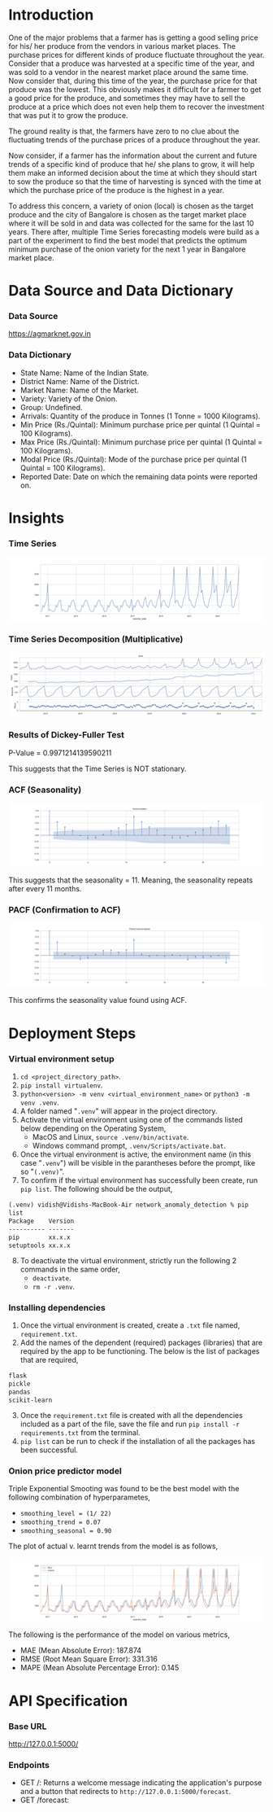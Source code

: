 # Introduction
One of the major problems that a farmer has is getting a good selling price for his/ her produce from the vendors in various market places. The purchase prices for different kinds of produce fluctuate throughout the year. Consider that a produce was harvested at a specific time of the year, and was sold to a vendor in the nearest market place around the same time. Now consider that, during this time of the year, the purchase price for that produce was the lowest. This obviously makes it difficult for a farmer to get a good price for the produce, and sometimes they may have to sell the produce at a price which does not even help them to recover the investment that was put it to grow the produce.

The ground reality is that, the farmers have zero to no clue about the fluctuating trends of the purchase prices of a produce throughout the year.

Now consider, if a farmer has the information about the current and future trends of a specific kind of produce that he/ she plans to grow, it will help them make an informed decision about the time at which they should start to sow the produce so that the time of harvesting is synced with the time at which the purchase price of the produce is the highest in a year.

To address this concern, a variety of onion (local) is chosen as the target produce and the city of Bangalore is chosen as the target market place where it will be sold in and data was collected for the same for the last 10 years. There after, multiple Time Series forecasting models were build as a part of the experiment to find the best model that predicts the optimum minimum purchase of the onion variety for the next 1 year in Bangalore market place.

# Data Source and Data Dictionary
### Data Source
https://agmarknet.gov.in

### Data Dictionary
- State Name: Name of the Indian State.
- District Name: Name of the District.
- Market Name: Name of the Market.
- Variety: Variety of the Onion.
- Group: Undefined.
- Arrivals: Quantity of the produce in Tonnes (1 Tonne = 1000 Kilograms).
- Min Price (Rs./Quintal): Minimum purchase price per quintal (1 Quintal = 100 Kilograms).
- Max Price (Rs./Quintal): Minimum purchase price per quintal (1 Quintal = 100 Kilograms).
- Modal Price (Rs./Quintal): Mode of the purchase price per quintal (1 Quintal = 100 Kilograms).
- Reported Date: Date on which the remaining data points were reported on.

# Insights
### Time Series
![alt text](artifacts/bangalore_local_time_series.png)

### Time Series Decomposition (Multiplicative)
![alt text](artifacts/bangalore_local_time_series_decomposition_multiplicative.png)

### Results of Dickey-Fuller Test
P-Value = 0.9971214139590211

This suggests that the Time Series is NOT stationary.

### ACF (Seasonality)
![alt text](artifacts/bangalore_local_acf.png)

This suggests that the seasonality = 11. Meaning, the seasonality repeats after every 11 months.

### PACF (Confirmation to ACF)
![alt text](artifacts/bangalore_local_pacf.png)

This confirms the seasonality value found using ACF.

# Deployment Steps
### Virtual environment setup
1. `cd <project_directory_path>`.
2. `pip install virtualenv`.
3. `python<version> -m venv <virtual_environment_name>` or `python3 -m venv .venv`.
4. A folder named "`.venv`" will appear in the project directory.
5. Activate the virtual environment using one of the commands listed below depending on the Operating System,
    - MacOS and Linux, `source .venv/bin/activate`.
    - Windows command prompt, `.venv/Scripts/activate.bat`.
6. Once the virtual environment is active, the environment name (in this case "`.venv`") will be visible in the parantheses before the prompt, like so "`(.venv)`".
7. To confirm if the virtual environment has successfully been create, run `pip list`. The following should be the output,
```
(.venv) vidish@Vidishs-MacBook-Air network_anomaly_detection % pip list
Package    Version
---------- -------
pip        xx.x.x
setuptools xx.x.x
``` 
8. To deactivate the virtual environment, strictly run the following 2 commands in the same order,
    - `deactivate`.
    - `rm -r .venv`.

### Installing dependencies
1. Once the virtual environment is created, create a `.txt` file named, `requirement.txt`.
2. Add the names of the dependent (required) packages (libraries) that are required by the app to be functioning. The below is the list of packages that are required,
```
flask
pickle
pandas
scikit-learn
```
3. Once the `requirement.txt` file is created with all the dependencies included as a part of the file, save the file and run `pip install -r requirements.txt` from the terminal.
4. `pip list` can be run to check if the installation of all the packages has been successful.

### Onion price predictor model
Triple Exponential Smooting was found to be the best model with the following combination of hyperparametes,
- `smoothing_level = (1/ 22)`
- `smoothing_trend = 0.07`
- `smoothing_seasonal = 0.90`

The plot of actual v. learnt trends from the model is as follows,

![alt text](artifacts/bangalore_local_model_training.png)

The following is the performance of the model on various metrics,
- MAE (Mean Absolute Error): 187.874
- RMSE (Root Mean Square Error): 331.316
- MAPE (Mean Absolute Percentage Error): 0.145

# API Specification
### Base URL
http://127.0.0.1:5000/

### Endpoints
- GET /: Returns a welcome message indicating the application's purpose and a button that redirects to `http://127.0.0.1:5000/forecast`.
- GET /forecast: 